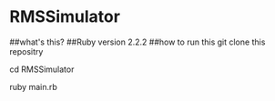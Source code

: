 # RMSSimulator

##what's this?
##Ruby version
 2.2.2
##how to run this
git clone this repositry

cd RMSSimulator

ruby main.rb
